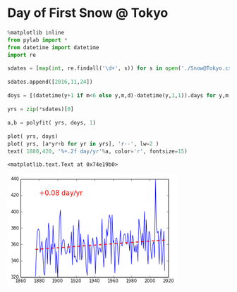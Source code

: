# Day of First Snow @ Tokyo

```python
%matplotlib inline
from pylab import *
from datetime import datetime
import re
```


```python
sdates = [map(int, re.findall('\d+', s)) for s in open('./Snow@Tokyo.csv').readlines()[1:]]
```


```python
sdates.append([2016,11,24])
```


```python
doys = [(datetime(y+1 if m<6 else y,m,d)-datetime(y,1,1)).days for y,m,d in sdates]
```


```python
yrs = zip(*sdates)[0]
```


```python
a,b = polyfit( yrs, doys, 1)
```


```python
plot( yrs, doys)
plot( yrs, [a*yr+b for yr in yrs], 'r--', lw=2 )
text( 1880,420, '%+.2f day/yr'%a, color='r', fontsize=15)
```




    <matplotlib.text.Text at 0x74e19b0>




![png](output_6_1.png)



```python

```
